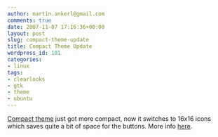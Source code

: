 ```yaml
---
author: martin.ankerl@gmail.com
comments: true
date: 2007-11-07 17:16:36+00:00
layout: post
slug: compact-theme-update
title: Compact Theme Update
wordpress_id: 101
categories:
- linux
tags:
- clearlooks
- gtk
- theme
- ubuntu
---
```


[Compact theme](/2007/11/04/clearlooks-compact-gnome-theme/) just got more compact, now it switches to 16x16 icons which saves quite a bit of space for the buttons. More info [here](/2007/11/04/clearlooks-compact-gnome-theme/).
